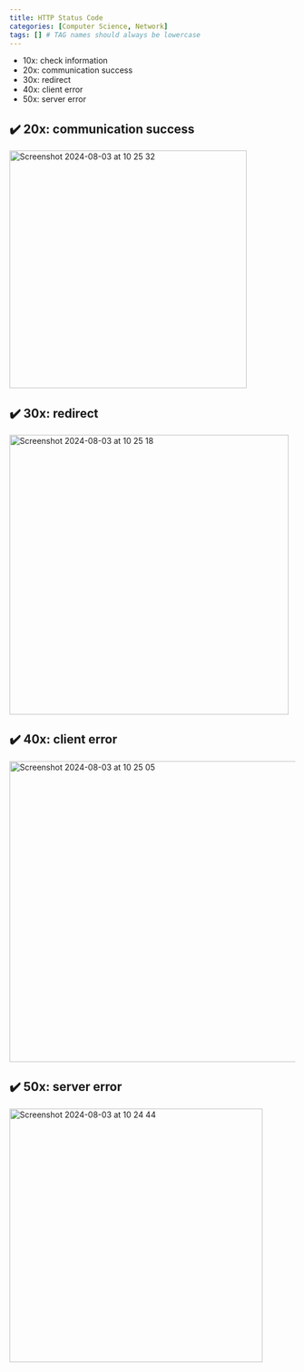 ```yaml
---
title: HTTP Status Code
categories: [Computer Science, Network]
tags: [] # TAG names should always be lowercase
---
```


- 10x: check information
- 20x: communication success
- 30x: redirect
- 40x: client error
- 50x: server error

## ✔️ 20x: communication success

<img width="418" alt="Screenshot 2024-08-03 at 10 25 32" src="https://github.com/user-attachments/assets/e087bbd2-078f-4834-930d-a49381f6aa4f">

## ✔️ 30x: redirect

<img width="492" alt="Screenshot 2024-08-03 at 10 25 18" src="https://github.com/user-attachments/assets/cdc501a6-39e1-44d6-97e4-8293aeb8ed57">

## ✔️ 40x: client error

<img width="529" alt="Screenshot 2024-08-03 at 10 25 05" src="https://github.com/user-attachments/assets/ad7739c1-364e-48db-8013-7c9f486779ee">

## ✔️ 50x: server error

<img width="446" alt="Screenshot 2024-08-03 at 10 24 44" src="https://github.com/user-attachments/assets/63e8a0e7-2800-4e02-81a9-f017e5943f19">
